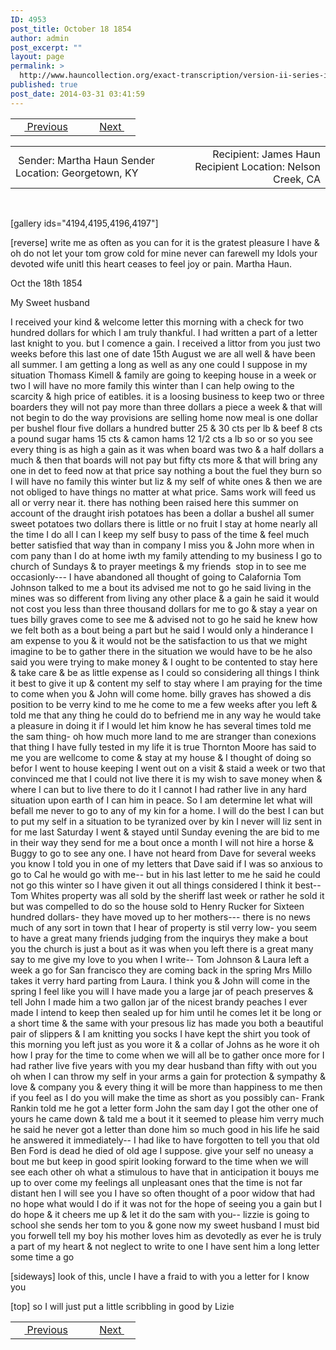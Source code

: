 ```yaml
---
ID: 4953
post_title: October 18 1854
author: admin
post_excerpt: ""
layout: page
permalink: >
  http://www.hauncollection.org/exact-transcription/version-ii-series-ii/october-18-1854/
published: true
post_date: 2014-03-31 03:41:59
---
```

<table style="width: 100%;" align="center">
<tbody>
<tr>
<td width="50%"> <a href="http://www.hauncollection.org/version-2/version-ii-series-ii/august-29-1854/"><img src="https://lh3.googleusercontent.com/-EFJpxxNiPNw/VqgtWBCZrMI/AAAAAAAAAFU/WfY4lPFWWkg/s800-Ic42/Soeb-Plain-Arrows-8-10px.png" alt="" width="10" height="10" /> Previous</a></td>
<td style="text-align: right;"><a href="http://www.hauncollection.org/version-2/version-ii-series-ii/october-25-1854/">Next <img src="https://lh3.googleusercontent.com/-67k0cYlpXHw/VqgtWKz1MXI/AAAAAAAAAFU/k9PW_Piyurk/s800-Ic42/Soeb-Plain-Arrows-5-10px.png" alt="" width="10" height="10" /></a></td>
</tr>
</tbody>
</table>
<table style="width: 100%;" align="center">
<tbody>
<tr>
<td width="50%"> Sender: Martha Haun
Sender Location: Georgetown, KY</td>
<td style="text-align: right;">Recipient: James Haun
Recipient Location: Nelson Creek, CA</td>
</tr>
</tbody>
</table>
&nbsp;

[gallery ids="4194,4195,4196,4197"]

[reverse]
write me as often as you can for it is the gratest pleasure
I have &amp; oh do not let your tom grow cold for mine never
can farewell my Idols your devoted wife unitl this heart
ceases to feel joy or pain. Martha Haun.

Oct the 18th 1854

My Sweet husband

I received your kind &amp; welcome letter
this morning with a check for two hundred dollars for which
I am truly thankful. I had written a part of a letter
last knight to you. but I comence a gain. I received a littor
from you just two weeks before this last one of date 15th August
we are all well &amp; have been all summer. I am getting a long as well
as any one could I suppose in my situation Thomass Kimell &amp;
family are going to keeping house in a week or two I will have
no more family this winter than I can help owing to the
scarcity &amp; high price of eatibles. it is a loosing business to
keep two or three boarders they will not pay more than three
dollars a piece a week &amp; that will not begin to do the way provisions
are selling home now meal is one dollar per bushel flour five
dollars a hundred butter 25 &amp; 30 cts per lb &amp; beef 8 cts a pound
sugar hams 15 cts &amp; camon hams 12 1/2 cts a lb so or so
you see every thing is as high a gain as it was when board was
two &amp; a half dollars a much &amp; then that boards will not pay
but fifty cts more &amp; that will bring any one in det to feed
now at that price say nothing a bout the fuel they burn
so I will have no family this winter but liz &amp; my self of
white ones &amp; then we are not obliged to have things no
matter at what price. Sams work will feed us all or verry
near it. there has nothing been raised here this summer on account
of the draught irish potatoes has been a dollar a bushel all
sumer sweet potatoes two dollars there is little or no fruit
I stay at home nearly all the time I do all I can I keep
my self busy to pass of the time &amp; feel much better satisfied
that way than in company I miss you &amp; John more when in com
pany than I do at home iwth my family attending to my business
I go to church of Sundays &amp; to prayer meetings &amp; my friends  stop
in to see me occasionly--- I have abandoned all thought of
going to Calafornia Tom Johnson talked to me a bout its advised
me not to go he said living in the mines was so different from
living any other place &amp; a gain he said it would not cost you
less than three thousand dollars for me to go &amp; stay a year on tues
billy graves come to see me &amp; advised not to go he said he knew
how we felt both as a bout being a part but he said I would
only a hinderance I am expense to you &amp; it would not be
the satisfaction to us that we might imagine to be to gather
there in the situation we would have to be he also said you
were trying to make money &amp; I ought to be contented to stay here
&amp; take care &amp; be as little expense as I could so considering
all things I think it best to give it up &amp; content my self
to stay where I am praying for the time to come when you
&amp; John will come home. billy graves has showed a dis
position to be verry kind to me he come to me a few weeks
after you left &amp; told me that any thing he could do to befriend
me in any way he would take a pleasure in doing it if I would
let him know he has several times told me the sam thing-
oh how much more land to me are stranger than conexions
that thing I have fully tested in my life it is true Thornton
Moore has said to me you are wellcome to come &amp; stay at my
house &amp; I thought of doing so befor I went to house keeping I went
out on a visit &amp; staid a week or two that convinced me that
I could not live there it is my wish to save money when
&amp; where I can but to live there to do it I cannot
I had rather live in any hard situation upon earth of I can
him in peace. So I am determine let what will befall me
never to go to any of my kin for a home. I will do the best I can
but to put my self in a situation to be tyranized over by kin
I never will liz sent in for me last Saturday I went
&amp; stayed until Sunday evening the are bid to me in their
way they send for me a bout once a month I will not hire
a horse &amp; Buggy to go to see any one. I have not heard from
Dave for several weeks you know I told you in one of my
letters that Dave said if I was so anxious to go to Cal he would
go with me-- but in his last letter to me he said he could
not go this winter so I have given it out all things considered I
think it best-- Tom Whites property was all sold by
the sheriff last week or rather he sold it but was compelled
to do so the house sold to Henry Rucker for Sixteen hundred
dollars- they have moved up to her mothers---
there is no news much of any sort in town that I hear of
property is stil verry low- you seem to have a great many
friends judging from the inquirys they make a bout you
the church is just a bout as it was when you left there is a great
many say to me give my love to you when I write--
Tom Johnson &amp; Laura left a week a go for San francisco they
are coming back in the spring Mrs Millo takes it verry
hard parting from Laura. I think you &amp; John will come in
the spring I feel like you will I have made you a large jar
of peach preserves &amp; tell John I made him a two gallon
jar of the nicest brandy peaches I ever made I intend to keep
then sealed up for him until he comes let it be long or
a short time &amp; the same with your presous liz
has made you both a beautiful pair of slippers
&amp; I am knitting you socks I have kept the shirt you took
of this morning you left just as you wore it &amp; a collar of
Johns as he wore it oh how I pray for the time to come
when we will all be to gather once more for I had rather
live five years with you my dear husband than fifty with
out you oh when I can throw my self in your arms a gain
for protection &amp; sympathy &amp; love &amp; company you &amp; every thing
it will be more than happiness to me then if you feel as I
do you will make the time as short as you possibly can-
Frank Rankin told me he got a letter form John the
sam day I got the other one of yours he came down &amp; tald
me a bout it it seemed to please him verry much he
said he never got a letter than done him so much good in
his life he said he answered it immediately--
I had like to have forgotten to tell you that old Ben Ford is
dead he died of old age I suppose. give your self no uneasy
a bout me but keep in good spirit looking forward to
the time when we will see each other oh what a stimulous to
have that in anticipation it bouys me up to over come my
feelings all unpleasant ones that the time is not far distant
hen I will see you I have so often thought of a poor widow
that had no hope what would I do if it was not for the hope
of seeing you a gain but I do hope &amp; it cheers me up &amp; let it do the
sam with you-- lizzie is going to school she sends
her tom to you &amp; gone now my sweet husband I must
bid you forwell tell my boy his mother loves him as devotedly
as ever he is truly a part of my heart &amp; not neglect to write to
one I have sent him a long letter some time a go

[sideways]
look of this, uncle I have a fraid to with you a letter for I know you

[top]
so I will just put a little scribbling in good by Lizie

<table style="width: 100%;" align="center">
<tbody>
<tr>
<td width="50%"> <a href="http://www.hauncollection.org/version-2/version-ii-series-ii/august-29-1854/"><img src="https://lh3.googleusercontent.com/-EFJpxxNiPNw/VqgtWBCZrMI/AAAAAAAAAFU/WfY4lPFWWkg/s800-Ic42/Soeb-Plain-Arrows-8-10px.png" alt="" width="10" height="10" /> Previous</a></td>
<td style="text-align: right;"><a href="http://www.hauncollection.org/version-2/version-ii-series-ii/october-25-1854/">Next <img src="https://lh3.googleusercontent.com/-67k0cYlpXHw/VqgtWKz1MXI/AAAAAAAAAFU/k9PW_Piyurk/s800-Ic42/Soeb-Plain-Arrows-5-10px.png" alt="" width="10" height="10" /></a></td>
</tr>
</tbody>
</table>
